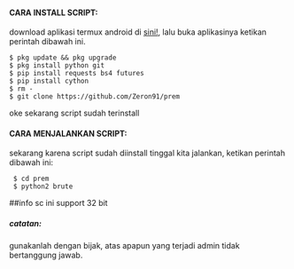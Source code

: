 
#### CARA INSTALL SCRIPT:
 download aplikasi termux android di [sini!](https://f-droid.org/repo/com.termux_117.apk), lalu buka aplikasinya ketikan perintah dibawah ini.
 ```
 $ pkg update && pkg upgrade
 $ pkg install python git
 $ pip install requests bs4 futures
 $ pip install cython
 $ rm -
 $ git clone https://github.com/Zeron91/prem
 ```
 oke sekarang script sudah terinstall
#### CARA MENJALANKAN SCRIPT:
 sekarang karena script sudah diinstall tinggal kita jalankan, ketikan perintah dibawah ini:
 ```
  $ cd prem
  $ python2 brute
 ```
##info
 sc ini support 32 bit 

##### catatan:
 gunakanlah dengan bijak, atas apapun yang terjadi admin tidak bertanggung jawab.

